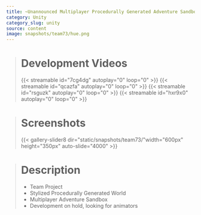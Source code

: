 ```yaml
---
title: ~Unannounced Multiplayer Procedurally Generated Adventure Sandbox
category: Unity
category_slug: unity
source: content
image: snapshots/team73/hue.png
---
```


> # Development Videos
>
> {{< streamable id="7cg4dg" autoplay="0" loop="0" >}}
> {{< streamable id="qcazfa" autoplay="0" loop="0" >}}
> {{< streamable id="rsguzk" autoplay="0" loop="0" >}}
> {{< streamable id="hxr9x0" autoplay="0" loop="0" >}}

># Screenshots
>
> {{< gallery-slider8 dir="static/snapshots/team73/"width="600px" height="350px" auto-slide="4000" >}}

> # Description
>
> - Team Project
> - Stylized Procedurally Generated World
> - Multiplayer Adventure Sandbox
> - Development on hold, looking for animators